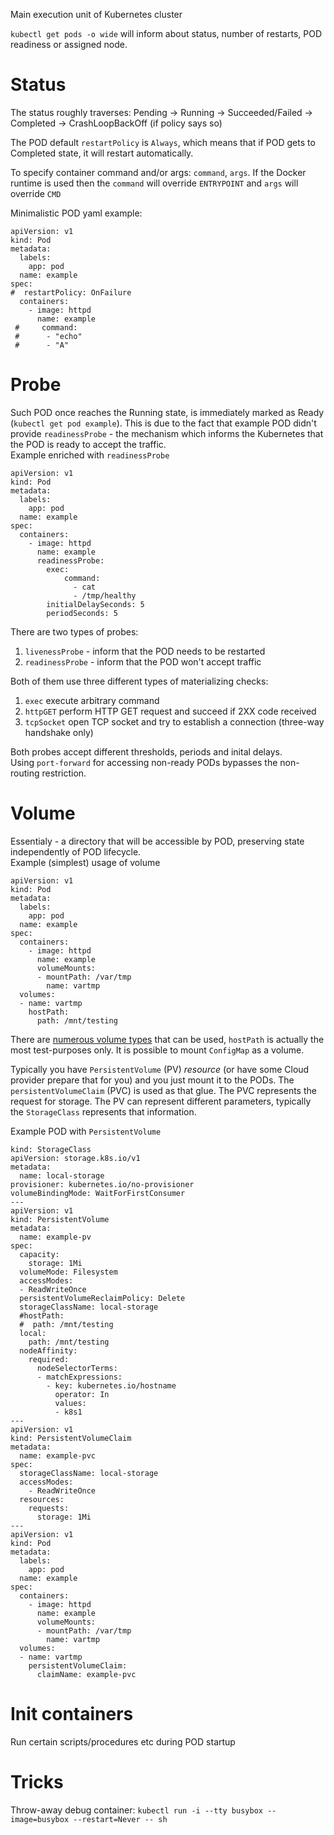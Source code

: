 Main execution unit of Kubernetes cluster
  
`kubectl get pods -o wide` will inform about status, number of restarts, POD readiness or assigned node.  

# Status
The status roughly traverses:
Pending -> Running -> Succeeded/Failed -> Completed -> CrashLoopBackOff (if policy says so)

The POD default `restartPolicy` is `Always`, which means that if POD gets to Completed state, it will restart automatically.

To specify container command and/or args: `command`, `args`. 
If the Docker runtime is used then the `command` will override `ENTRYPOINT` and `args` will override `CMD`

Minimalistic POD yaml example:
```
apiVersion: v1
kind: Pod
metadata:
  labels:
    app: pod
  name: example
spec:
#  restartPolicy: OnFailure
  containers:
    - image: httpd
      name: example
 #     command:
 #      - "echo"
 #      - "A"
```

# Probe
Such POD once reaches the Running state, is immediately marked as Ready (`kubectl get pod example`).
This is due to the fact that example POD didn't provide `readinessProbe` - the mechanism which informs the Kubernetes that
the POD is ready to accept the traffic.  
Example enriched with `readinessProbe`
```
apiVersion: v1
kind: Pod
metadata:
  labels:
    app: pod
  name: example
spec:
  containers:
    - image: httpd
      name: example
      readinessProbe:
        exec:
            command:
              - cat
              - /tmp/healthy
        initialDelaySeconds: 5
        periodSeconds: 5
```

There are two types of probes:
1. `livenessProbe` - inform that the POD needs to be restarted
2. `readinessProbe` - inform that the POD won't accept traffic

Both of them use three different types of materializing checks: 
1. `exec` execute arbitrary command
2. `httpGET` perform HTTP GET request and succeed if 2XX code received
3. `tcpSocket` open TCP socket and try to establish a connection (three-way handshake only)

Both probes accept different thresholds, periods and inital delays.  
Using `port-forward` for accessing non-ready PODs bypasses the non-routing restriction.

# Volume
Essentialy - a directory that will be accessible by POD, preserving state independently of POD lifecycle.  
Example (simplest) usage of volume
```
apiVersion: v1
kind: Pod
metadata:
  labels:
    app: pod
  name: example
spec:
  containers:
    - image: httpd
      name: example
      volumeMounts:
      - mountPath: /var/tmp
        name: vartmp
  volumes:
  - name: vartmp
    hostPath:
      path: /mnt/testing 
```
There are [numerous volume types](https://kubernetes.io/docs/concepts/storage/volumes/) that can be used, `hostPath` is actually the most test-purposes only.
It is possible to mount `ConfigMap` as a volume.  

Typically you have `PersistentVolume` (PV) _resource_ (or have some Cloud provider prepare that for you) and you just mount it to the PODs.
The `persistentVolumeClaim` (PVC) is used as that glue. The PVC represents the request for storage.
The PV can represent different parameters, typically the `StorageClass` represents that information.

Example POD with `PersistentVolume`
```
kind: StorageClass
apiVersion: storage.k8s.io/v1
metadata:
  name: local-storage
provisioner: kubernetes.io/no-provisioner
volumeBindingMode: WaitForFirstConsumer
---
apiVersion: v1
kind: PersistentVolume
metadata:
  name: example-pv
spec:
  capacity:
    storage: 1Mi  
  volumeMode: Filesystem
  accessModes:
  - ReadWriteOnce
  persistentVolumeReclaimPolicy: Delete
  storageClassName: local-storage
  #hostPath:
  #  path: /mnt/testing
  local:
    path: /mnt/testing
  nodeAffinity:
    required:
      nodeSelectorTerms:
      - matchExpressions:
        - key: kubernetes.io/hostname
          operator: In
          values:
          - k8s1
---
apiVersion: v1
kind: PersistentVolumeClaim
metadata:
  name: example-pvc
spec:
  storageClassName: local-storage
  accessModes:
    - ReadWriteOnce
  resources:
    requests:
      storage: 1Mi
--- 
apiVersion: v1
kind: Pod
metadata:
  labels:
    app: pod
  name: example
spec:
  containers:
    - image: httpd
      name: example
      volumeMounts:
      - mountPath: /var/tmp
        name: vartmp
  volumes:
  - name: vartmp
    persistentVolumeClaim:
      claimName: example-pvc
```

# Init containers
Run certain scripts/procedures etc during POD startup

# Tricks

Throw-away debug container:
`kubectl run -i --tty busybox --image=busybox --restart=Never -- sh `
